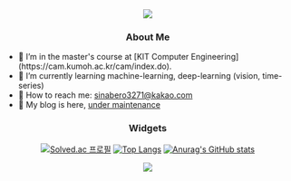 <div align="center">
	<img src="https://capsule-render.vercel.app/api?type=waving&color=gradient&section=header&height=192&text=sina%20Kim&animation=fadeIn&fontSize=72&fontColor=202020"/>
</div>

<div align="center">
	<h3> <font color="202020"> About Me </font> </h3>
</div>

<div> <ul>
	<li>🏫 I’m in the master's course at [KIT Computer Engineering](https://cam.kumoh.ac.kr/cam/index.do).</li>
	<li>📖 I’m currently learning machine-learning, deep-learning (vision, time-series)</li>
	<li>📮 How to reach me: <a href="mailto:sinabero3271@kakao.com"> sinabero3271@kakao.com </a></li>
	<li>📝 My blog is here, <u> under maintenance </u></li>
</ul> </div>

<div align="center">
	<h3> <font color="202020"> Widgets </font> </h3>

[![Solved.ac 프로필](http://mazassumnida.wtf/api/v2/generate_badge?boj=sinabero3271)](https://solved.ac/sinabero3271) 
[![Top Langs](https://github-readme-stats.vercel.app/api/top-langs/?username=sina-Kim)](https://github.com/sina-Kim/github-readme-stats)
[![Anurag's GitHub stats](https://github-readme-stats.vercel.app/api?username=sina-Kim)](https://github.com/sina-Kim/github-readme-stats)

</div>

<div align="center">
	<img src="https://media0.giphy.com/media/1GEATImIxEXVR79Dhk/giphy.gif?cid=ecf05e474pb1hpuxfe4dz50rhxtawn0cfe49hfgvqq4ch66e&rid=giphy.gif&ct=g" />
</div>
